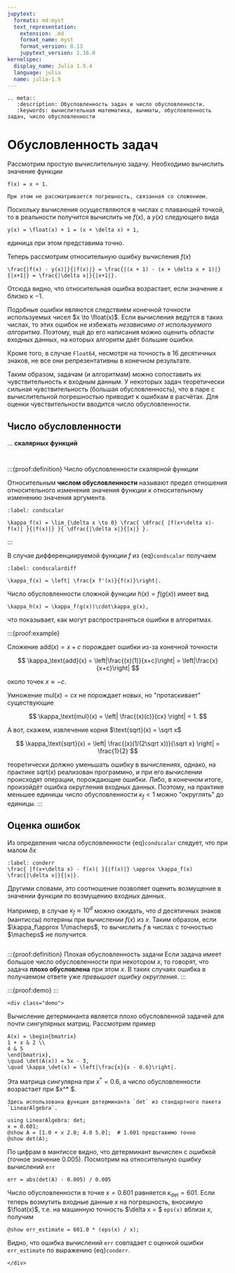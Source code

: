 ```yaml
---
jupytext:
  formats: md:myst
  text_representation:
    extension: .md
    format_name: myst
    format_version: 0.13
    jupytext_version: 1.16.0
kernelspec:
  display_name: Julia 1.9.4
  language: julia
  name: julia-1.9
---
```


```{eval-rst}
.. meta::
   :description: Обусловленность задач и число обусловленности.
   :keywords: вычислительная математика, вычматы, обусловленность задач, число обусловленности
```

# Обусловленность задач

Рассмотрим простую вычислительную задачу.
Необходимо вычислить значение функции

```{math}
f(x) = x + 1.
```

```{margin}
При этом не рассматривается погрешность, связанная со сложением.
```
Поскольку вычисления осуществляются в числах с плавающей точкой, то в реальности получится вычислить не $f(x)$, а $y(x)$ следующего вида

```{math}
y(x) = \float(x) + 1 = (x + \delta x) + 1,
```

единица при этом представима точно.

Теперь рассмотрим относительную ошибку вычисления $f(x)$

```{math}
\frac{|f(x) - y(x)|}{|f(x)|} = \frac{|(x + 1) - (x + \delta x + 1)|}{|x+1|} = \frac{|\delta x|}{|x+1|}.
```

Отсюда видно, что относительная ошибка возрастает, если значение $x$ близко к $-1$.

Подобные ошибки являются следствием конечной точности используемых чисел $x \to \float(x)$. Если вычисления ведутся в таких числах, то этих ошибок не избежать *независимо от используемого алгоритма*. Поэтому, ещё до его написания можно оценить области входных данных, на которых алгоритм даёт большие ошибки.

Кроме того, в случае `Float64`, несмотря на точность в 16 десятичных знаков, не все они репрезентативны в конечном результате.

Таким образом, задачам (и алгоритмам) можно сопоставить их чувствительность к входным данным. У некоторых задач теоретически сильная чувствительность (большая обусловленность), что в паре с вычислительной погрешностью приводит к ошибкам в расчётах. Для оценки чувствительности вводится число обусловленности.

## Число обусловленности

... **скалярных функций**

```{index} число; обусловленности скалярной функции
```
```{index} обусловленность; число
```
:::{proof:definition} Число обусловленности скалярной функции

Относительным **числом обусловленности** называют предел отношения относительного изменения значения функции к относительному изменению значения аргумента.

```{math}
:label: condscalar

\kappa_f(x) = \lim_{\delta x \to 0} \frac{ \dfrac{ |f(x+\delta x)-f(x)| }{|f(x)|} }{ \dfrac{|\delta x|}{|x|} }.
```
:::

В случае дифференциируемой функции $f$ из {eq}`condscalar` получаем

```{math}
:label: condscalardiff

\kappa_f(x) = \left| \frac{x f'(x)}{f(x)}\right|.
```

Число обусловленности сложной функции $h(x) = f(g(x))$ имеет вид
```{math}
\kappa_h(x) = \kappa_f(g(x))\cdot\kappa_g(x),
```

что показывает, как могут распространяться ошибки в алгоритмах.

:::{proof:example}

Сложение $\text{add}(x) = x + c$ порождает ошибки из-за конечной точности

$$
\kappa_\text{add}(x) = \left|\frac{(x)(1)}{x+c}\right| = \left|\frac{x}{x+c}\right|
$$

около точек $x \approx -c$.

Умножение $\text{mul}(x) = cx$ не порождает новых, но "протаскивает" существующие

$$
\kappa_\text{mul}(x) = \left| \frac{(x)(c)}{cx} \right| = 1.
$$

А вот, скажем, извлечение корня $\text{sqrt}(x) = \sqrt x$

$$
\kappa_\text{sqrt}(x) = \left| \frac{(x)(1/(2\sqrt x))}{\sqrt x} \right| = \frac{1}{2}
$$

теоретически должно уменьшать ошибку в вычислениях, однако, на практике $\text{sqrt}(x)$ реализован программно, и при его вычислении происходят операции, порождающие ошибки. Либо, в конечном итоге, произойдёт ошибка округления входных данных. Поэтому, на практике меньшее единицы число обусловленности $\kappa_f < 1$ можно "округлять" до единицы.
:::

## Оценка ошибок

Из определения числа обусловленности {eq}`condscalar` следует, что при малом $\delta x$

```{math}
:label: conderr
\frac{ |f(x+\delta x) - f(x)| }{|f(x)|} \approx \kappa_f(x) \frac{|\delta x|}{|x|}.
```

Другими словами, это соотношение позволяет оценить возмущение в значении функции по возмущению входных данных.

Например, в случае $\kappa_f \approx 10^d$ можно ожидать, что $d$ десятичных знаков (мантиссы) потеряны при вычислении $f(x)$ из $x$. Таким образом, если $\kappa_f\approx 1/\macheps$, то вычислить $f$ в числах с точностью $\macheps$ не получится.

```{index} обусловленность; плохая
```
:::{proof:definition} Плохая обусловленность задачи
Если задача имеет большое число обусловленности при некотором $x$, то говорят, что задача **плохо обусловлена** при этом $x$. В таких случаях ошибка в получаемом ответе уже *превышает ошибку округления*.
:::

:::{proof:demo}
:::

```{raw} html
<div class="demo">
```

Вычисление детерминанта является плохо обусловленной задачей для почти сингулярных матриц.
Рассмотрим пример

```{math}
A(x) = \begin{bmatrix}
1 + x & 2 \\
4 & 5
\end{bmatrix},
\quad \det(A(x)) = 5x - 3,
\quad \kappa_\det(x) = \left|\frac{x}{x - 0.6}\right|.
```

Эта матрица сингулярна при $x^* = 0.6$, а число обусловленности возрастает при $x^* $.

```{margin}
Здесь использована функция детерминанта `det` из стандартного пакета `LinearAlgebra`.
```

```{code-cell}
using LinearAlgebra: det;
x = 0.601;
@show A = [1.0 + x 2.0; 4.0 5.0];  # 1.601 представимо точно
@show det(A);
```

По цифрам в мантиссе видно, что детерминант вычислен с ошибкой (точное значение $0.005$). Посмотрим на относительную ошибку вычислений `err`

```{code-cell}
err = abs(det(A) - 0.005) / 0.005
```

Число обусловленности в точке $x=0.601$ равняется $\kappa_\det = 601$. Если теперь возмутить входные данные $x$ на погрешность, вносимую $\float(x)$, т.е. на машинную точность $\delta x = $ `eps(x)` вблизи $x$, получим

```{code-cell}
@show err_estimate = 601.0 * (eps(x) / x);
```

Видно, что ошибка вычислений `err` совпадает с оценкой ошибки `err_estimate` по выражению {eq}`conderr`.

```{raw} html
</div>
```
